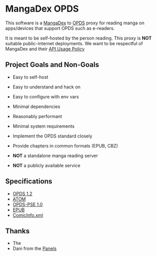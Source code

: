 # MangaDex OPDS

This software is a [MangaDex](https://mangadex.org) to [OPDS](https://opds.io)
proxy for reading manga on apps/devices that support OPDS such as e-readers.

It is meant to be self-hosted by the person reading.
This proxy is **NOT** suitable public-internet deployments.
We want to be respectful of MangaDex and their
[API Usage Policy](https://api.mangadex.org/docs/#acceptable-usage-policy)

## Project Goals and Non-Goals

- Easy to self-host
- Easy to understand and hack on
- Easy to configure with env vars
- Minimal dependencies
- Reasonably performant
- Minimal system requirements
- Implement the OPDS standard closely
- Provide chapters in common formats (EPUB, CBZ)

- **NOT** a standalone manga reading server
- **NOT** a publicly available service

## Specifications

- [OPDS 1.2](https://specs.opds.io/opds-1.2)
- [ATOM](https://validator.w3.org/feed/docs/atom.html)
- [OPDS-PSE 1.0](https://github.com/anansi-project/opds-pse/blob/master/v1.0.md)
- [EPUB](https://www.w3.org/TR/epub-33/)
- [ComicInfo.xml](https://github.com/anansi-project/comicinfo/blob/main/DOCUMENTATION.md)

## Thanks

- The 
- Dani from the [Panels](https://panels.app)
